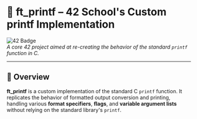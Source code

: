# 📄 ft_printf – 42 School's Custom printf Implementation

![42 Badge](https://img.shields.io/badge/42-ft_printf-blue)  
*A core 42 project aimed at re-creating the behavior of the standard `printf` function in C.*

---

## 🚀 Overview

**ft_printf** is a custom implementation of the standard C `printf` function. It replicates the behavior of formatted output conversion and printing, handling various **format specifiers**, **flags**, and **variable argument lists** without relying on the standard library's `printf`.
